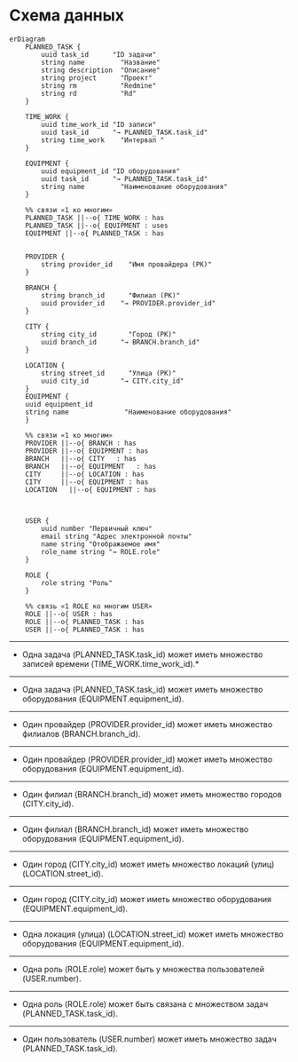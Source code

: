 # Схема данных

```mermaid
erDiagram
    PLANNED_TASK {
        uuid task_id      "ID задачи"
        string name         "Название"
        string description  "Описание"
        string project      "Проект"
        string rm           "Redmine"
        string rd           "Rd"
    }

    TIME_WORK {
        uuid time_work_id "ID записи"
        uuid task_id      "→ PLANNED_TASK.task_id"
        string time_work    "Интервал "
    }

    EQUIPMENT {
        uuid equipment_id "ID оборудования"
        uuid task_id      "→ PLANNED_TASK.task_id"
        string name         "Наименование оборудования"
    }

    %% связи «1 ко многим»
    PLANNED_TASK ||--o{ TIME_WORK : has
    PLANNED_TASK ||--o{ EQUIPMENT : uses
    EQUIPMENT ||--o{ PLANNED_TASK : has


    PROVIDER {
        string provider_id    "Имя провайдера (PK)"
    }

    BRANCH {
        string branch_id      "Филиал (PK)"
        uuid provider_id    "→ PROVIDER.provider_id"
    }

    CITY {
        string city_id        "Город (PK)"
        uuid branch_id      "→ BRANCH.branch_id"
    }

    LOCATION {
        string street_id      "Улица (PK)"
        uuid city_id        "→ CITY.city_id"
    }
    EQUIPMENT {
    uuid equipment_id
    string name              "Наименование оборудования"
    }

    %% связи «1 ко многим»
    PROVIDER ||--o{ BRANCH : has
    PROVIDER ||--o{ EQUIPMENT : has
    BRANCH   ||--o{ CITY   : has
    BRANCH   ||--o{ EQUIPMENT   : has
    CITY     ||--o{ LOCATION : has
    CITY     ||--o{ EQUIPMENT : has
    LOCATION   ||--o{ EQUIPMENT : has



    USER {
        uuid number "Первичный ключ"
        email string "Адрес электронной почты"
        name string "Отображаемое имя"
        role_name string "→ ROLE.role"
    }

    ROLE {
        role string "Роль"
    }

    %% связь «1 ROLE ко многим USER»
    ROLE ||--o{ USER : has
    ROLE ||--o{ PLANNED_TASK : has
    USER ||--o{ PLANNED_TASK : has
```

---

- Одна задача (PLANNED_TASK.task_id) может иметь множество записей времени (TIME_WORK.time_work_id).\*

---

- Одна задача (PLANNED_TASK.task_id) может иметь множество оборудования (EQUIPMENT.equipment_id).

---

- Один провайдер (PROVIDER.provider_id) может иметь множество филиалов (BRANCH.branch_id).

---

- Один провайдер (PROVIDER.provider_id) может иметь множество оборудования (EQUIPMENT.equipment_id).

---

- Один филиал (BRANCH.branch_id) может иметь множество городов (CITY.city_id).

---

- Один филиал (BRANCH.branch_id) может иметь множество оборудования (EQUIPMENT.equipment_id).

---

- Один город (CITY.city_id) может иметь множество локаций (улиц) (LOCATION.street_id).

---

- Один город (CITY.city_id) может иметь множество оборудования (EQUIPMENT.equipment_id).

---

- Одна локация (улица) (LOCATION.street_id) может иметь множество оборудования (EQUIPMENT.equipment_id).

---

- Одна роль (ROLE.role) может быть у множества пользователей (USER.number).

---

- Одна роль (ROLE.role) может быть связана с множеством задач (PLANNED_TASK.task_id).

---

- Один пользователь (USER.number) может иметь множество задач (PLANNED_TASK.task_id).
